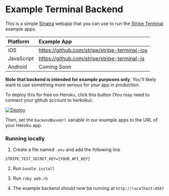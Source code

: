 # Example Terminal Backend

This is a simple [Sinatra](http://www.sinatrarb.com/) webapp that you can use to run the [Stripe Terminal](https://stripe.com/docs/terminal) example apps.

| Platform | Example App |
|  :---  |  :---  |
| iOS | https://github.com/stripe/stripe-terminal-ios |
| JavaScript | https://github.com/stripe/stripe-terminal-js |
| Android | Coming Soon |

**Note that backend is intended for example purposes only**. You'll likely want to use something more serious for your app in production.

To deploy this for free on Heroku, click this button (You may need to connect your github account to herkoku):

[![Deploy](https://www.herokucdn.com/deploy/button.png)](https://heroku.com/deploy)

Then, set the `backendBaseUrl` variable in our example apps to the URL of your Heroku app.

### Running locally
1. Create a file named `.env` and add the following line
```
STRIPE_TEST_SECRET_KEY={YOUR_API_KEY}
```
2. Run `bundle install`
3. Run `ruby web.rb`

4. The example backend should now be running at `http://localhost:4567`
